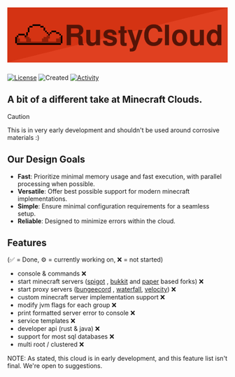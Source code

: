 # ![RustyCloudServices](assets/branding/RustyCloudServices-Banner.png)
[![License](https://img.shields.io/badge/license-Apache-orange.svg)](https://github.com/RustyCloudServices/RustyCloud/blob/main/LICENSE)
![Created](https://img.shields.io/github/created-at/RustyCloudServices/RustyCloud?color=orange
)
[![Activity](https://img.shields.io/github/commit-activity/m/RustyCloudServices/RustyCloud?color=orange
)](https://github.com/RustyCloudServices/RustyCloud/graphs/contributors)

## A bit of a different take at Minecraft Clouds.

> [!CAUTION]
> This is in very early development and shouldn't be used around corrosive materials :)

## Our Design Goals

- **Fast**: Prioritize minimal memory usage and fast execution, with parallel processing when possible.
- **Versatile**: Offer best possible support for modern minecraft implementations.
- **Simple**: Ensure minimal configuration requirements for a seamless setup.
- **Reliable**: Designed to minimize errors within the cloud.

## Features
(✅ = Done, ⚙️ = currently working on, ❌ = not started)

- console & commands ❌
- start minecraft servers ([spigot](https://getbukkit.org/download/spigot)
  , [bukkit](https://getbukkit.org/download/craftbukkit) and [paper](https://papermc.io) based forks) ❌
- start proxy servers ([bungeecord](https://www.spigotmc.org/wiki/bungeecord/)
  , [waterfall](https://github.com/PaperMC/Waterfall), [velocity](https://github.com/PaperMC/Velocity)) ❌
- custom minecraft server implementation support ❌
- modify jvm flags for each group ❌
- print formatted server error to console ❌
- service templates ❌
- developer api (rust & java) ❌
- support for most sql databases ❌
- multi root / clustered ❌

NOTE: As stated, this cloud is in early development, and this feature list isn't final. We're open to suggestions.